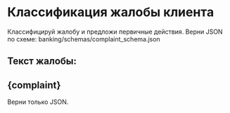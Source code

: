 # Классификация жалобы клиента
Классифицируй жалобу и предложи первичные действия.
Верни JSON по схеме: banking/schemas/complaint_schema.json

Текст жалобы:
---
{complaint}
---

Верни только JSON.
